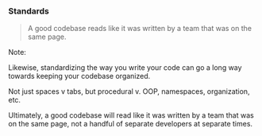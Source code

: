 ### Standards

> A good codebase reads like it was written by a team that was on the same page.

Note:

Likewise, standardizing the way you write your code can go a long way towards keeping your codebase organized.

Not just spaces v tabs, but procedural v. OOP, namespaces, organization, etc.

Ultimately, a good codebase will read like it was written by a team that was on the same page, not a handful of separate developers at separate times.